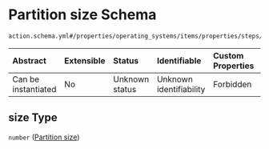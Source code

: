 # Partition size Schema

```txt
action.schema.yml#/properties/operating_systems/items/properties/steps/items/properties/actions/items/properties/fastboot:create_logical_partition/properties/size
```



| Abstract            | Extensible | Status         | Identifiable            | Custom Properties | Additional Properties | Access Restrictions | Defined In                                                          |
| :------------------ | :--------- | :------------- | :---------------------- | :---------------- | :-------------------- | :------------------ | :------------------------------------------------------------------ |
| Can be instantiated | No         | Unknown status | Unknown identifiability | Forbidden         | Allowed               | none                | [device.schema.json*](../device.schema.json "open original schema") |

## size Type

`number` ([Partition size](device-properties-operating-systems-operating-system-properties-steps-step-properties-group-step-action-properties-fastbootcreate_logical_partition-action-properties-partition-size.md))
